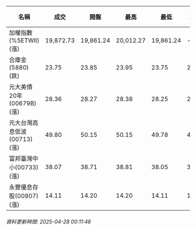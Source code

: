 | 名稱 | 成交 | 開盤 | 最高 | 最低 | 均價 | 成交金額(億) | 昨收 | 漲跌幅 | 漲跌 | 總量 | 昨量 | 振幅 |
| -------- | -------- | -------- | -------- |-------- | -------- | -------- |-------- |-------- |-------- | -------- | -------- |-------- |
|加權指數(%5ETWII) (漲)|19,872.73|19,861.24|20,012.27|19,861.24|-|2,880.43|19,478.81|2.02%|393.92|4,885,520|0|0.78%|
|合庫金(5880) (跌)|23.75|23.85|23.95|23.75|23.85|1.55|23.85|0.42%|0.10|6,518|5,281|0.84%|
|元大美債20年(00679B) (漲)|28.36|28.27|28.38|28.25|28.32|9.54|28.21|0.53%|0.15|33,702|23,740|0.46%|
|元大台灣高息低波(00713) (漲)|49.80|50.15|50.15|49.78|49.93|4.98|49.56|0.48%|0.24|9,979|7,709|0.75%|
|富邦臺灣中小(00733) (漲)|38.07|38.71|38.81|38.05|38.54|0.745|37.91|0.42%|0.16|1,933|2,462|2.00%|
|永豐優息存股(00907) (漲)|14.11|14.20|14.20|14.11|14.14|0.115|14.05|0.43%|0.06|816|1,020|0.64%|
###### 資料更新時間: 2025-04-28 00:11:46